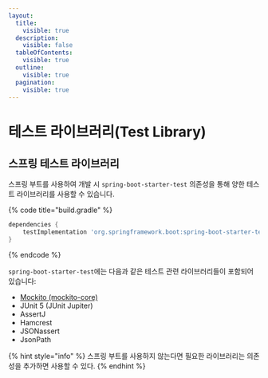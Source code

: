 ```yaml
---
layout:
  title:
    visible: true
  description:
    visible: false
  tableOfContents:
    visible: true
  outline:
    visible: true
  pagination:
    visible: true
---
```


# 테스트 라이브러리(Test Library)

## **스프링 테스트 라이브러리** <a href="#spring-test-library" id="spring-test-library"></a>

스프링 부트를 사용하여 개발 시 `spring-boot-starter-test` 의존성을 통해 양한 테스트 라이브러리를  사용할 수 있습니다.

{% code title="build.gradle" %}
```gradle
dependencies {
    testImplementation 'org.springframework.boot:spring-boot-starter-test'
}

```
{% endcode %}

`spring-boot-starter-test`에는 다음과 같은 테스트 관련 라이브러리들이 포함되어 있습니다:

* [Mockito (mockito-core)](mock-objects.md)
* JUnit 5 (JUnit Jupiter)
* AssertJ
* Hamcrest
* JSONassert
* JsonPath

{% hint style="info" %}
스프링 부트를 사용하지 않는다면 필요한 라이브러리는 의존성을 추가하면 사용할 수 있다.
{% endhint %}
